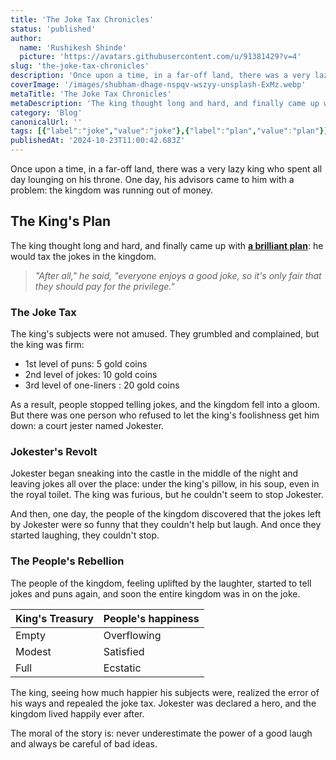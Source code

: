 ```yaml
---
title: 'The Joke Tax Chronicles'
status: 'published'
author:
  name: 'Rushikesh Shinde'
  picture: 'https://avatars.githubusercontent.com/u/91381429?v=4'
slug: 'the-joke-tax-chronicles'
description: 'Once upon a time, in a far-off land, there was a very lazy king who spent all day lounging on his throne. One day, his advisors came to him with a problem: the kingdom was running out of money.'
coverImage: '/images/shubham-dhage-nspqv-wszyy-unsplash-ExMz.webp'
metaTitle: 'The Joke Tax Chronicles'
metaDescription: 'The king thought long and hard, and finally came up with a brilliant plan: he would tax the jokes in the kingdom.'
category: 'Blog'
canonicalUrl: ''
tags: [{"label":"joke","value":"joke"},{"label":"plan","value":"plan"}]
publishedAt: '2024-10-23T11:00:42.683Z'
---
```


Once upon a time, in a far-off land, there was a very lazy king who spent all day lounging on his throne. One day, his advisors came to him with a problem: the kingdom was running out of money.

## The King's Plan

The king thought long and hard, and finally came up with [**a brilliant plan**](/docs/components/typography): he would tax the jokes in the kingdom.

> *"After all," he said, "everyone enjoys a good joke, so it's only fair that they should pay for the privilege."*

### The Joke Tax

The king's subjects were not amused. They grumbled and complained, but the king was firm:

- 1st level of puns: 5 gold coins
- 2nd level of jokes: 10 gold coins
- 3rd level of one-liners : 20 gold coins

As a result, people stopped telling jokes, and the kingdom fell into a gloom. But there was one person who refused to let the king's foolishness get him down: a court jester named Jokester.

### Jokester's Revolt

Jokester began sneaking into the castle in the middle of the night and leaving jokes all over the place: under the king's pillow, in his soup, even in the royal toilet. The king was furious, but he couldn't seem to stop Jokester.

And then, one day, the people of the kingdom discovered that the jokes left by Jokester were so funny that they couldn't help but laugh. And once they started laughing, they couldn't stop.

### The People's Rebellion

The people of the kingdom, feeling uplifted by the laughter, started to tell jokes and puns again, and soon the entire kingdom was in on the joke.

| **King's Treasury** | **People's happiness** |
| --- | --- |
| Empty | Overflowing |
| Modest | Satisfied |
| Full | Ecstatic |

The king, seeing how much happier his subjects were, realized the error of his ways and repealed the joke tax. Jokester was declared a hero, and the kingdom lived happily ever after.

The moral of the story is: never underestimate the power of a good laugh and always be careful of bad ideas.